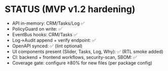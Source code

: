 # STATUS (MVP v1.2 hardening)

- API in-memory: CRM/Tasks/Log ✅
- PolicyGuard on write: ✅
- EventBus hooks: CRM/Tasks ✅
- Log→Audit append + verify endpoint: ✅
- OpenAPI synced: ✅ (lint optional)
- UI components present (Slider, Tasks, Log, Why): ✅ (RTL smoke added)
- CI: backend + frontend workflows, security-scan, SBOM: ✅
- Coverage gate: configure ≥80% for new files (per package config)
